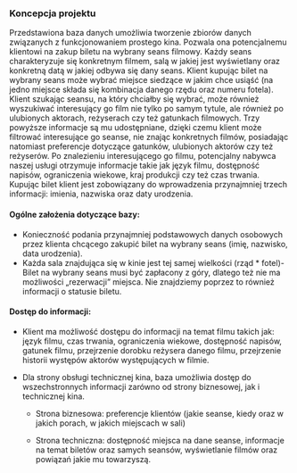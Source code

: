 ### Koncepcja projektu 

Przedstawiona baza danych umożliwia tworzenie zbiorów danych związanych z funkcjonowaniem prostego kina. Pozwala ona potencjalnemu klientowi na zakup biletu na wybrany seans filmowy. Każdy seans charakteryzuje się konkretnym filmem, salą w jakiej jest wyświetlany oraz konkretną datą w jakiej odbywa się dany seans. Klient kupując bilet na wybrany seans może wybrać miejsce siedzące w jakim chce usiąść (na jedno miejsce składa się kombinacja danego rzędu oraz numeru fotela). Klient szukając seansu, na który chciałby się wybrać, może również wyszukiwać interesujący go film nie tylko po samym tytule, ale również po ulubionych aktorach, reżyserach czy też gatunkach filmowych. Trzy powyższe informacje są mu udostępniane, dzięki czemu klient może filtrować interesujące go seanse, nie znając konkretnych filmów, posiadając natomiast preferencje dotyczące gatunków, ulubionych aktorów czy też reżyserów. 
Po znalezieniu interesującego go filmu, potencjalny nabywca naszej usługi otrzymuje informacje takie jak język filmu, dostępność napisów, ograniczenia wiekowe, kraj produkcji czy też czas trwania. Kupując bilet klient jest zobowiązany do wprowadzenia przynajmniej trzech informacji: imienia, nazwiska oraz daty urodzenia.


#### Ogólne założenia dotyczące bazy:

-  Konieczność podania przynajmniej podstawowych danych osobowych przez klienta chcącego zakupić bilet na wybrany seans (imię, nazwisko, data urodzenia).
-  Każda sala znajdująca się w kinie jest tej samej wielkości (rząd * fotel)-  Bilet na wybrany seans musi być zapłacony z góry, dlatego też nie ma możliwości „rezerwacji” miejsca. Nie znajdziemy poprzez to również informacji o statusie biletu.

#### Dostęp do informacji:

-  Klient ma możliwość dostępu do informacji na temat filmu takich jak: język filmu, czas trwania, ograniczenia wiekowe, dostępność napisów, gatunek filmu, przejrzenie dorobku reżysera danego filmu, przejrzenie historii występów aktorów występujących w filmie.
-  Dla strony obsługi technicznej kina, baza umożliwia dostęp do wszechstronnych informacji zarówno od strony biznesowej, jak i technicznej kina.

    - Strona biznesowa: preferencje klientów (jakie seanse, kiedy oraz w jakich   porach, w jakich miejscach w sali)

    - Strona techniczna: dostępność miejsca na dane seanse, informacje na temat biletów oraz samych seansów, wyświetlanie filmów oraz powiązań jakie mu towarzyszą.

